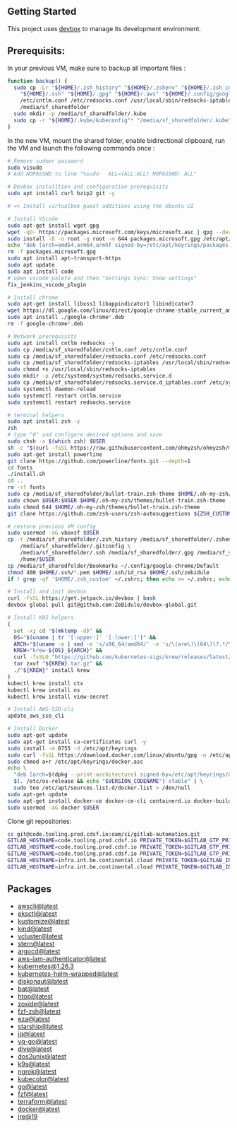 ## Getting Started
This project uses [devbox](https://github.com/jetify-com/devbox) to manage its development environment.

## Prerequisits:

In your previous VM, make sure to backup all important files :
```sh
function backup() {
  sudo cp -Lr "${HOME}/.zsh_history" "${HOME}/.zshenv" "${HOME}/.zsh_custom" "${HOME}/.zsh_aliases" "${HOME}/.gitconfig" \
    "${HOME}/.ssh" "${HOME}/.gpg" "${HOME}/.aws" "${HOME}/.config/google-chrome/Default/Bookmarks" \
    /etc/cntlm.conf /etc/redsocks.conf /usr/local/sbin/redsocks-iptables \
    /media/sf_sharedfolder
  sudo mkdir -p /media/sf_sharedfolder/.kube
  sudo cp -r "${HOME}/.kube/kubeconfig"* "/media/sf_sharedfolder/.kube"
}
```

In the new VM, mount the shared folder, enable bidirectional clipboard, run the VM and launch the following commands once :
```sh
# Remove sudoer password
sudo visudo
# Add NOPASSWD to line "%sudo   ALL=(ALL:ALL) NOPASSWD: ALL"

# Devbox installtion and configuration prerequisits
sudo apt install curl bzip2 git -y

# => Install virtualbox guest additions using the Ubuntu UI

# Install VScode
sudo apt-get install wget gpg
wget -qO- https://packages.microsoft.com/keys/microsoft.asc | gpg --dearmor > packages.microsoft.gpg
sudo install -D -o root -g root -m 644 packages.microsoft.gpg /etc/apt/keyrings/packages.microsoft.gpg
echo "deb [arch=amd64,arm64,armhf signed-by=/etc/apt/keyrings/packages.microsoft.gpg] https://packages.microsoft.com/repos/code stable main" |sudo tee /etc/apt/sources.list.d/vscode.list > /dev/null
rm -f packages.microsoft.gpg
sudo apt install apt-transport-https
sudo apt update
sudo apt install code
# open vscode palete and then "Settings Sync: Show settings"
fix_jenkins_vscode_plugin

# Install chrome
sudo apt-get install libxss1 libappindicator1 libindicator7
wget https://dl.google.com/linux/direct/google-chrome-stable_current_amd64.deb
sudo apt install ./google-chrome*.deb
rm -f google-chrome*.deb

# Network prerequisits
sudo apt install cntlm redsocks -y
sudo cp /media/sf_sharedfolder/cntlm.conf /etc/cntlm.conf
sudo cp /media/sf_sharedfolder/redsocks.conf /etc/redsocks.conf
sudo cp /media/sf_sharedfolder/redsocks-iptables /usr/local/sbin/redsocks-iptables
sudo chmod +x /usr/local/sbin/redsocks-iptables
sudo mkdir -p /etc/systemd/system/redsocks.service.d
sudo cp /media/sf_sharedfolder/redsocks.service.d_iptables.conf /etc/systemd/system/redsocks.service.d/iptables.conf
sudo systemctl daemon-reload
sudo systemctl restart cntlm.service
sudo systemctl restart redsocks.service

# terminal helpers
sudo apt install zsh -y
zsh
# type "0" and configure desired options and save
sudo chsh -s $(which zsh) $USER
sh -c "$(curl -fsSL https://raw.githubusercontent.com/ohmyzsh/ohmyzsh/master/tools/install.sh)"
sudo apt-get install powerline
git clone https://github.com/powerline/fonts.git --depth=1
cd fonts
./install.sh
cd ..
rm -rf fonts
sudo cp /media/sf_sharedfolder/bullet-train.zsh-theme $HOME/.oh-my-zsh/themes/
sudo chown $USER:$USER $HOME/.oh-my-zsh/themes/bullet-train.zsh-theme
sudo chmod 644 $HOME/.oh-my-zsh/themes/bullet-train.zsh-theme
git clone https://github.com/zsh-users/zsh-autosuggestions ${ZSH_CUSTOM:-~/.oh-my-zsh/custom}/plugins/zsh-autosuggestions

# restore previous VM config
sudo usermod -aG vboxsf $USER
cp -r /media/sf_sharedfolder/.zsh_history /media/sf_sharedfolder/.zshenv /media/sf_sharedfolder/.zsh_custom /media/sf_sharedfolder/.zsh_aliases \
    /media/sf_sharedfolder/.gitconfig \
    /media/sf_sharedfolder/.ssh /media/sf_sharedfolder/.gpg /media/sf_sharedfolder/.aws /media/sf_sharedfolder/.kube \
    /home/$USER
cp /media/sf_sharedfolder/Bookmarks ~/.config/google-chrome/Default 
chmod 400 $HOME/.ssh/*.pem $HOME/.ssh/id_rsa $HOME/.ssh/zebidule
if ! grep -qF '$HOME/.zsh_custom' ~/.zshrc; then echo >> ~/.zshrc; echo '# shellcheck disable=SC1091' >> ~/.zshrc; echo '. "$HOME/.zsh_custom"' >> ~/.zshrc; fi

# Install and init devbox
curl -fsSL https://get.jetpack.io/devbox | bash
devbox global pull git@github.com:ZeBidule/devbox-global.git

# Install K8S helpers
(
  set -x; cd "$(mktemp -d)" &&
  OS="$(uname | tr '[:upper:]' '[:lower:]')" &&
  ARCH="$(uname -m | sed -e 's/x86_64/amd64/' -e 's/\(arm\)\(64\)\?.*/\1\2/' -e 's/aarch64$/arm64/')" &&
  KREW="krew-${OS}_${ARCH}" &&
  curl -fsSLO "https://github.com/kubernetes-sigs/krew/releases/latest/download/${KREW}.tar.gz" &&
  tar zxvf "${KREW}.tar.gz" &&
  ./"${KREW}" install krew
)
kubectl krew install ctx
kubectl krew install ns
kubectl krew install view-secret

# Install AWS-SSO-cli
update_aws_sso_cli

# Install Docker
sudo apt-get update
sudo apt-get install ca-certificates curl -y
sudo install -m 0755 -d /etc/apt/keyrings
sudo curl -fsSL https://download.docker.com/linux/ubuntu/gpg -o /etc/apt/keyrings/docker.asc
sudo chmod a+r /etc/apt/keyrings/docker.asc
echo \
  "deb [arch=$(dpkg --print-architecture) signed-by=/etc/apt/keyrings/docker.asc] https://download.docker.com/linux/ubuntu \
  $(. /etc/os-release && echo "$VERSION_CODENAME") stable" | \
  sudo tee /etc/apt/sources.list.d/docker.list > /dev/null
sudo apt-get update
sudo apt-get install docker-ce docker-ce-cli containerd.io docker-buildx-plugin docker-compose-plugin -y
sudo usermod -aG docker $USER
```

Clone git repositories:
```sh
cc git@code.tooling.prod.cdsf.io:oam/ci/gitlab-automation.git
GITLAB_HOSTNAME=code.tooling.prod.cdsf.io PRIVATE_TOKEN=$GITLAB_GTP_PRIVATE_TOKEN $HOME/dev/oam.ci.gitlab-automation/clone_each_repository.sh -g 5 --auto-approve
GITLAB_HOSTNAME=code.tooling.prod.cdsf.io PRIVATE_TOKEN=$GITLAB_GTP_PRIVATE_TOKEN $HOME/dev/oam.ci.gitlab-automation/clone_each_repository.sh -g 116 --auto-approve
GITLAB_HOSTNAME=code.tooling.prod.cdsf.io PRIVATE_TOKEN=$GITLAB_GTP_PRIVATE_TOKEN $HOME/dev/oam.ci.gitlab-automation/clone_each_repository.sh -g 195 --auto-approve
GITLAB_HOSTNAME=infra.int.be.continental.cloud PRIVATE_TOKEN=$GITLAB_INFRA_PRIVATE_TOKEN $HOME/dev/oam.ci.gitlab-automation/clone_each_repository.sh -g 25 --auto-approve
GITLAB_HOSTNAME=infra.int.be.continental.cloud PRIVATE_TOKEN=$GITLAB_INFRA_PRIVATE_TOKEN $HOME/dev/oam.ci.gitlab-automation/clone_each_repository.sh -g 6 --auto-approve
```

## Packages

* [awscli@latest](https://www.nixhub.io/packages/awscli)
* [eksctl@latest](https://www.nixhub.io/packages/eksctl)
* [kustomize@latest](https://www.nixhub.io/packages/kustomize)
* [kind@latest](https://www.nixhub.io/packages/kind)
* [vcluster@latest](https://www.nixhub.io/packages/vcluster)
* [stern@latest](https://www.nixhub.io/packages/stern)
* [argocd@latest](https://www.nixhub.io/packages/argocd)
* [aws-iam-authenticator@latest](https://www.nixhub.io/packages/aws-iam-authenticator)
* [kubernetes@1.26.3](https://www.nixhub.io/packages/kubernetes)
* [kubernetes-helm-wrapped@latest](https://www.nixhub.io/packages/kubernetes-helm-wrapped)
* [diskonaut@latest](https://www.nixhub.io/packages/diskonaut)
* [bat@latest](https://www.nixhub.io/packages/bat)
* [htop@latest](https://www.nixhub.io/packages/htop)
* [zoxide@latest](https://www.nixhub.io/packages/zoxide)
* [fzf-zsh@latest](https://www.nixhub.io/packages/fzf-zsh)
* [eza@latest](https://www.nixhub.io/packages/eza)
* [starship@latest](https://www.nixhub.io/packages/starship)
* [jq@latest](https://www.nixhub.io/packages/jq)
* [yq-go@latest](https://www.nixhub.io/packages/yq-go)
* [dive@latest](https://www.nixhub.io/packages/dive)
* [dos2unix@latest](https://www.nixhub.io/packages/dos2unix)
* [k9s@latest](https://www.nixhub.io/packages/k9s)
* [ngrok@latest](https://www.nixhub.io/packages/ngrok)
* [kubecolor@latest](https://www.nixhub.io/packages/kubecolor)
* [go@latest](https://www.nixhub.io/packages/go)
* [fzf@latest](https://www.nixhub.io/packages/fzf)
* [terraform@latest](https://www.nixhub.io/packages/terraform)
* [docker@latest](https://www.nixhub.io/packages/docker)
* [jre@19](https://www.nixhub.io/packages/jre)
